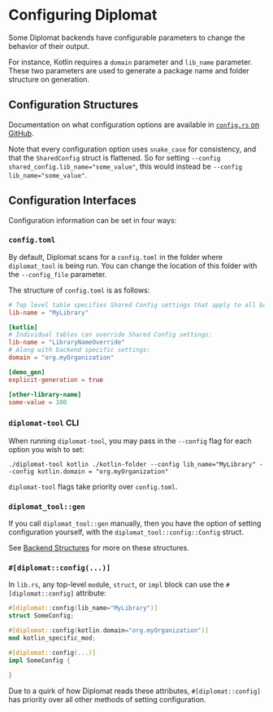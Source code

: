 # Configuring Diplomat

Some Diplomat backends have configurable parameters to change the behavior of their output.

For instance, Kotlin requires a `domain` parameter and `lib_name` parameter. These two parameters are used to generate a package name and folder structure on generation.

## Configuration Structures
Documentation on what configuration options are available in [`config.rs` on GitHub](https://github.com/rust-diplomat/diplomat/tree/main/tool/src/config.rs).

Note that every configuration option uses `snake_case` for consistency, and that the `SharedConfig` struct is flattened. So for setting `--config shared_config.lib_name="some_value"`, this would instead be `--config lib_name="some_value"`.

## Configuration Interfaces

Configuration information can be set in four ways:

### `config.toml`

By default, Diplomat scans for a `config.toml` in the folder where `diplomat_tool` is being run. You can change the location of this folder with the `--config_file` parameter.

The structure of `config.toml` is as follows:

```toml
# Top level table specifies Shared Config settings that apply to all backends:
lib-name = "MyLibrary"

[kotlin]
# Individual tables can override Shared Config settings:
lib-name = "LibraryNameOverride"
# Along with backend specific settings:
domain = "org.myOrganization"

[demo_gen]
explicit-generation = true

[other-library-name]
some-value = 100
```

### `diplomat-tool` CLI
When running `diplomat-tool`, you may pass in the `--config` flag for each option you wish to set:

```
./diplomat-tool kotlin ./kotlin-folder --config lib_name="MyLibrary" --config kotlin.domain = "org.myOrganization"
```

`diplomat-tool` flags take priority over `config.toml`.

### `diplomat_tool::gen`

If you call `diplomat_tool::gen` manually, then you have the option of setting configuration yourself, with the `diplomat_tool::config::Config` struct.

See [Backend Structures](#backend-structures) for more on these structures.

### `#[diplomat::config(...)]`

In `lib.rs`, any top-level `mod`ule, `struct`, or `impl` block can use the `#[diplomat::config]` attribute:

```rust
#[diplomat::config(lib_name="MyLibrary")]
struct SomeConfig;

#[diplomat::config(kotlin.domain="org.myOrganization")]
mod kotlin_specific_mod;

#[diplomat::config(...)]
impl SomeConfig {

}
```

Due to a quirk of how Diplomat reads these attributes, `#[diplomat::config]` has priority over all other methods of setting configuration.